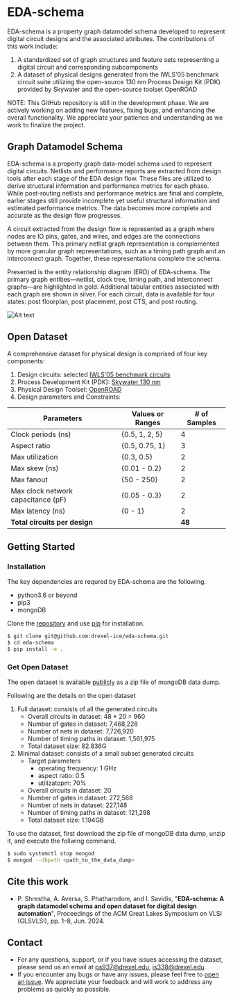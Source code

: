 # EDA-schema

EDA-schema is a property graph datamodel schema developed to represent digital circuit designs and the associated attributes.
The contributions of this work include:
1. A standardized set of graph structures and feature sets representing a digital circuit and corresponding subcomponents
2. A dataset of physical designs generated from the IWLS'05 benchmark circuit suite utilizing the open-source 130 nm Process Design Kit (PDK) provided by Skywater and the open-source toolset OpenROAD

NOTE: This GitHub repository is still in the development phase. We are actively working on adding new features, fixing bugs, and enhancing the overall functionality. We appreciate your patience and understanding as we work to finalize the project.


## Graph Datamodel Schema

EDA-schema is a property graph data-model schema used to represent digital circuits. Netlists and performance reports are extracted from design tools after each stage of the EDA design flow. These files are utilized to derive structural information and performance metrics for each phase. While post-routing netlists and performance metrics are final and complete, earlier stages still provide incomplete yet useful structural information and estimated performance metrics. The data becomes more complete and accurate as the design flow progresses.

A circuit extracted from the design flow is represented as a graph where nodes are IO pins, gates, and wires, and edges are the connections between them. This primary netlist graph representation is complemented by more granular graph representations, such as a timing path graph and an interconnect graph. Together, these representations complete the schema.

Presented is the entity relationship diagram (ERD) of EDA-schema. The primary graph entities—netlist, clock tree, timing path, and interconnect graphs—are highlighted in gold. Additional tabular entities associated with each graph are shown in silver. For each circuit, data is available for four states: post floorplan, post placement, post CTS, and post routing.


![Alt text](schema.png)

## Open Dataset
A comprehensive dataset for physical design is comprised of four key components:
1) Design circuits: selected [IWLS'05 benchmark circuits](https://github.com/ieee-ceda-datc/RDF-2020/tree/master/benchmarks/iwls05_opencores)
2) Process Development Kit (PDK): [Skywater 130 nm](https://skywater-pdk.readthedocs.io/en/main/)
3) Physical Design Toolset: [OpenROAD](https://theopenroadproject.org/)
4) Design parameters and Constraints:

| Parameters                         | Values or Ranges  | # of Samples |
|------------------------------------|-------------------|--------------|
| Clock periods (ns)                 | {0.5, 1, 2, 5}    | 4            |
| Aspect ratio                       | {0.5, 0.75, 1}    | 3            |
| Max utilization                    | {0.3, 0.5}        | 2            |
| Max skew (ns)                      | {0.01 - 0.2}      | 2            |
| Max fanout                         | {50 - 250}        | 2            |
| Max clock network capacitance (pF) | {0.05 - 0.3}      | 2            |
| Max latency (ns)                   | {0 - 1}           | 2            |
| **Total circuits per design**      |                   | **48**       |


## Getting Started

### Installation

The key dependencies are requred by EDA-schema are the following.

- python3.6 or beyond
- pip3
- mongoDB

Clone the [repository](https://github.com/drexel-ice/eda-schema) and use [pip](https://pip.pypa.io/en/stable/) for installation.

```bash
$ git clone git@github.com:drexel-ice/eda-schema.git
$ cd eda-schema
$ pip install -e .
```

### Get Open Dataset

The open dataset is available [publicly](https://drexel0.sharepoint.com/:f:/r/sites/ICETeam/Shared%20Documents/Digital%20Design%20Group/ML-AI%20CAD%20project/Datasets/EDA-schema-open-dataset?csf=1&web=1&e=hvFzIV) as a zip file of mongoDB data dump.

Following are the details on the open dataset

1) Full dataset: consists of all the generated circuits
    - Overall circuits in dataset: 48 * 20 = 960​
    - Number of gates in dataset: 7,468,228​
    - Number of nets in dataset: 7,726,920​
    - Number of timing paths in dataset: 1,561,975​
    - Total dataset size: 82.836G​
2) Minimal dataset: consists of a small subset generated circuits
    - Target parameters
        - operating frequency: 1 GHz
        - aspect ratio: 0.5
        - utilizatopm: 70%
    - Overall circuits in dataset: 20
    - Number of gates in dataset: 272,568
    - Number of nets in dataset: 227,148
    - Number of timing paths in dataset: 121,298
    - Total dataset size: 1.194GB

To use the dataset, first download the zip file of mongoDB data dump, unzip it, and execute the follwing command.
```bash
$ sudo systemctl stop mongod
$ mongod --dbpath <path_to_the_data_dump>
```

## Cite this work

- P. Shrestha, A. Aversa, S. Phatharodom, and I. Savidis, "**EDA-schema: A
graph datamodel schema and open dataset for digital design automation**", Proceedings of the ACM Great Lakes Symposium on VLSI (GLSVLSI), pp. 1–8, Jun. 2024.

## Contact

- For any questions, support, or if you have issues accessing the dataset, please send us an email at [ps937@drexel.edu](mailto:ps937@drexel.edu), [is338@drexel.edu](mailto:is338@drexel.edu).
- If you encounter any bugs or have any issues, please feel free to [open an issue](https://github.com/drexel-ice/EDA-schema/issues). We appreciate your feedback and will work to address any problems as quickly as possible.
